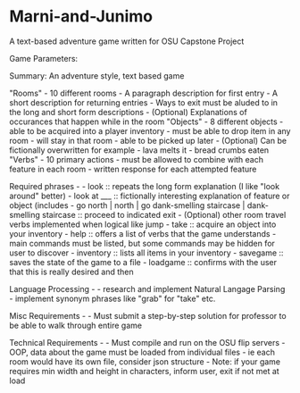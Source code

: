 # Marni-and-Junimo
A text-based adventure game written for OSU Capstone Project


Game Parameters:

Summary: An adventure style, text based game

"Rooms" - 10 different rooms
    - A paragraph description for first entry
    - A short description for returning entries
	- Ways to exit must be aluded to in the long and short form descriptions
    - (Optional) Explanations of occurances that happen while in the room
"Objects" - 8 different objects
    - able to be acquired into a player inventory
    - must be able to drop item in any room
 	- will stay in that room
	- able to be picked up later
	- (Optional) Can be fictionally overwritten for example
		- lava melts it
		- bread crumbs eaten
"Verbs" - 10 primary actions
    - must be allowed to combine with each feature in each room
    - written response for each attempted feature

Required phrases -
    - look :: repeats the long form explanation (I like "look around" better)
    - look at ___ :: fictionally interesting explanation of feature or object (includes 
    - go north | north | go dank-smelling staircase | dank-smelling staircase :: proceed to indicated exit
	- (Optional) other room travel verbs implemented when logical like jump
    - take :: acquire an object into your inventory
    - help :: offers a list of verbs that the game understands 
	- main commands must be listed, but some commands may be hidden for user to discover
    - inventory :: lists all items in your inventory
    - savegame :: saves the state of the game to a file
    - loadgame :: confirms with the user that this is really desired and then

Language Processing - 
    - research and implement Natural Langage Parsing
    - implement synonym phrases like "grab" for "take" etc.  


Misc Requirements - 
    - Must submit a step-by-step solution for professor to be able to walk through entire game

Technical Requirements - 
    - Must compile and run on the OSU flip servers
    - OOP, data about the game must be loaded from individual files
	- ie each room would have its own file, consider json structure
    - Note: if your game requires min width and height in characters, inform user, exit if not met at load
